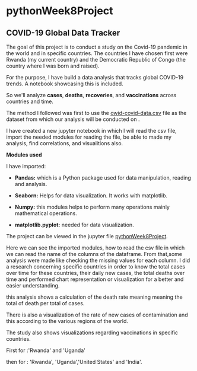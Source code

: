 # pythonWeek8Project

## COVID-19 Global Data Tracker


The goal of this project is to conduct a study on the Covid-19 pandemic in the world and in specific countries. The countries I have chosen first  were Rwanda (my current country) and the Democratic Republic of Congo (the country where I was born and raised).

For the purpose, I have build a data analysis that tracks global COVID-19 trends. A notebook showcasing this is included.

So we'll analyze  **cases**, **deaths**, **recoveries**, and **vaccinations** across countries and time. 

The method I followed was first to use the [owid-covid-data.csv](./owid-covid-data.csv) file as the dataset from which our analysis will be conducted on .

I have created a new jupyter notebook in which I will read the csv file, import the needed modules for reading the file, be able to made my analysis, find correlations, and visualitions also.

**Modules used**

I have imported:

- **Pandas:**  which is a Python package used for data manipulation, reading and analysis.

* **Seaborn:** Helps for data visualization. It works with matplotlib.

+ **Numpy:** this modules helps to perform many operations mainly mathematical operations.

- **matplotlib.pyplot:** needed for data visualization.


The project can be viewed in the jupyter file [pythonWeek8Project](./pythonWeek8Project.ipynb).


Here we can see the imported modules, how to read the csv file in which we can read the name of the columns of the dataframe.
From that,some analysis were made like checking the missing values for each column.
I did a research concerning specific countries in order to know the total cases over time for these countries, their daily new cases, the total deaths over time and performed chart representation or visualization for a better and easier understanding.

this analysis shows a calculation of the death rate meaning meaning the total of death per total of cases.

There is also a visualization of the rate of new cases of contamination and this according to the various regions of the world.

The study also shows visualizations regarding vaccinations in specific countries.

First for :'Rwanda' and 'Uganda' 

then for : 'Rwanda', 'Uganda','United States' and 'India'.







